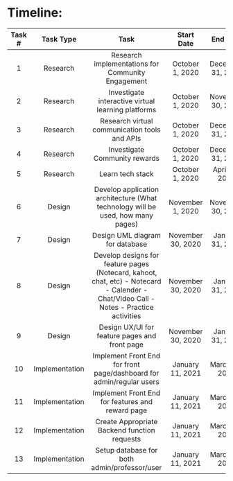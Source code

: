 # Timeline:
| Task # |    Task Type   |                                                                            Task                                                                           |     Start Date    |      End Date     | Assigned To |
|:------:|:--------------:|:---------------------------------------------------------------------------------------------------------------------------------------------------------:|:-----------------:|:-----------------:|:-----------:|
|    1   | Research       | Research implementations for Community Engagement                                                                                                         | October 1, 2020   | December 31, 2020 | All         |
|    2   | Research       | Investigate interactive virtual learning platforms                                                                                                        | October 1, 2020   | November 30, 2020 | All         |
|    3   | Research       | Research virtual communication tools and APIs                                                                                                             | October 1, 2020   | December 31, 2020 | All         |
|    4   | Research       | Investigate Community rewards                                                                                                                             | October 1, 2020   | December 31, 2020 | All         |
|    5   | Research       | Learn tech stack                                                                                                                                          | October 1, 2020   | April 30, 2021    | All         |
|    6   | Design         | Develop application architecture (What technology will be used, how many pages)                                                                           | November 1, 2020  | November 30, 2020 | All         |
|    7   | Design         | Design UML diagram for database                                                                                                                           | November 30, 2020 | January 31, 2021  | Backend     |
|    8   | Design         | Develop designs for feature pages (Notecard, kahoot, chat, etc)     - Notecard     - Calender     - Chat/Video Call     - Notes     - Practice activities | November 30, 2020 | January 31, 2021  | Frontend    |
|    9   | Design         | Design UX/UI for feature pages and front page                                                                                                             | November 30, 2020 | January 31, 2021  | Frontend    |
|   10   | Implementation | Implement Front End for front page/dashboard for admin/regular users                                                                                      | January 11, 2021  | March 26, 2021    | Frontend    |
|   11   | Implementation | Implement Front End for features and reward page                                                                                                          | January 11, 2021  | March 26, 2021    | Frontend    |
|   12   | Implementation | Create Appropriate Backend function requests                                                                                                              | January 11, 2021  | March 26, 2021    | Backend     |
|   13   | Implementation | Setup database for both admin/professor/user                                                                                                              | January 11, 2021  | March 26, 2021    | Backend     |                                                                                                          | January 11, 2021  | March 26, 2021    | Backend     |